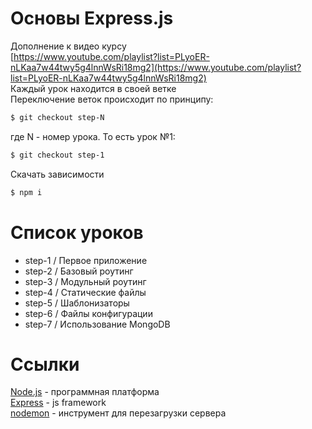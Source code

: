 # Основы Express.js
Дополнение к видео курсу  
[https://www.youtube.com/playlist?list=PLyoER-nLKaa7w44twy5g4lnnWsRi18mg2](https://www.youtube.com/playlist?list=PLyoER-nLKaa7w44twy5g4lnnWsRi18mg2)  
Каждый урок находится в своей ветке  
Переключение веток происходит по принципу:  
```sh
$ git checkout step-N
```
где N - номер урока.
То есть урок №1:
```sh
$ git checkout step-1
```
Скачать зависимости 
```sh
$ npm i
```
# Список уроков
- step-1 / Первое приложение
- step-2 / Базовый роутинг
- step-3 / Модульный роутинг
- step-4 / Статические файлы
- step-5 / Шаблонизаторы
- step-6 / Файлы конфигурации
- step-7 / Использование MongoDB

# Ссылки
[Node.js](https://nodejs.org/en/) - программная платформа  
[Express](https://expressjs.com/) - js framework  
[nodemon](https://www.npmjs.com/package/nodemon) - инструмент для перезагрузки сервера  
